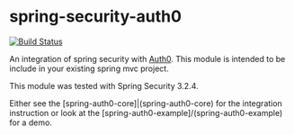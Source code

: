 spring-security-auth0
=====================

[![Build Status](https://travis-ci.org/calipho-sib/spring-security-auth0.svg?branch=master)](https://travis-ci.org/calipho-sib/spring-security-auth0)

An integration of spring security with [Auth0](http://auth0.com).
This module is intended to be include in your existing spring mvc project.

This module was tested with Spring Security 3.2.4.

Either see the [spring-auth0-core]|(spring-auth0-core) for the integration instruction or look at the [spring-auth0-example]/(spring-auth0-example) for a demo.
